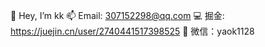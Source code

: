 👋 Hey, I’m kk
📫 Email: 307152298@qq.com
💻 掘金: https://juejin.cn/user/2740441517398525
💬 微信：yaok1128


<!--
**zykk1128/zykk1128** is a ✨ _special_ ✨ repository because its `README.md` (this file) appears on your GitHub profile.

Here are some ideas to get you started:

- 🔭 I’m currently working on ...
- 🌱 I’m currently learning ...
- 👯 I’m looking to collaborate on ...
- 🤔 I’m looking for help with ...
- 💬 Ask me about ...
- 📫 How to reach me: ...
- 😄 Pronouns: ...
- ⚡ Fun fact: ...
-->
